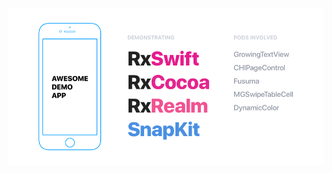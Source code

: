 ![Awesome demo app in Swift](https://raw.githubusercontent.com/mixdesign/awesome-demo-app/master/tools/res/cover.png)
